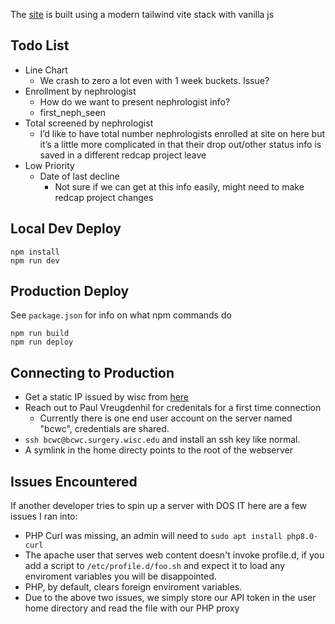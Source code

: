 The [site](https://bcwc.surgery.wisc.edu/) is built using a modern tailwind vite stack with vanilla js

## Todo List

* Line Chart
    * We crash to zero a lot even with 1 week buckets. Issue?
* Enrollment by nephrologist  
    * How do we want to present nephrologist info?
    * first_neph_seen
* Total screened by nephrologist 
    * I’d like to have total number nephrologists enrolled at site on here but it’s a little more complicated in that their drop out/other status info is saved in a different redcap project leave
* Low Priority
    * Date of last decline  
        * Not sure if we can get at this info easily, might need to make redcap project changes


## Local Dev Deploy
```
npm install
npm run dev
```
## Production Deploy

See `package.json` for info on what npm commands do

```
npm run build
npm run deploy
```
## Connecting to Production

* Get a static IP issued by wisc from [here](https://access.services.wisc.edu/IPaddress)
* Reach out to Paul Vreugdenhil for credenitals for a first time connection
  * Currently there is one end user account on the server named "bcwc", credentials are shared.
* `ssh bcwc@bcwc.surgery.wisc.edu` and install an ssh key like normal. 
* A symlink in the home directy points to the root of the webserver

## Issues Encountered

If another developer tries to spin up a server with DOS IT here are a few issues I ran into:

* PHP Curl was missing, an admin will need to `sudo apt install php8.0-curl`
* The apache user that serves web content doesn't invoke profile.d, if you add a script to `/etc/profile.d/foo.sh` and expect it to load any enviroment variables you will be disappointed.
* PHP, by default, clears foreign enviroment variables.
* Due to the above two issues, we simply store our API token in the user home directory and read the file with our PHP proxy
